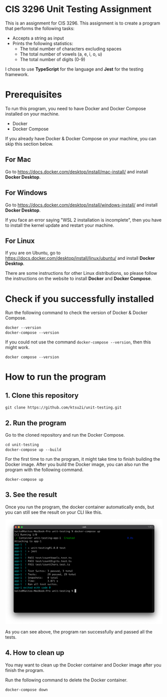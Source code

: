 # CIS 3296 Unit Testing Assignment

This is an assignment for CIS 3296.
This assignment is to create a program that performs the following tasks:

- Accepts a string as input
- Prints the following statistics:
  - The total number of characters excluding spaces
  - The total number of vowels (a, e, i, o, u)
  - The total number of digits (0-9)

I chose to use **TypeScript** for the language and **Jest** for the testing framework.

# Prerequisites

To run this program, you need to have Docker and Docker Compose installed on your machine.

- Docker
- Docker Compose

If you already have Docker & Docker Compose on your machine, you can skip this section below.

## For Mac

Go to https://docs.docker.com/desktop/install/mac-install/ and install **Docker Desktop**.

## For Windows

Go to https://docs.docker.com/desktop/install/windows-install/ and install **Docker Desktop**.

If you face an error saying "WSL 2 installation is incomplete", then you have to install the kernel update and restart your machine. 

## For Linux

If you are on Ubuntu, go to https://docs.docker.com/desktop/install/linux/ubuntu/ and install **Docker Desktop**.

There are some instructions for other Linux distributions, so please follow the instructions on the website to install **Docker** and **Docker Compose**.

# Check if you successfully installed

Run the following command to check the version of Docker & Docker Compose.

```
docker --version
docker-compose --version
```

If you could not use the command `docker-compose --version`, then this might work.

```
docker compose --version
```

# How to run the program

## 1. Clone this repository

```
git clone https://github.com/ktsu2i/unit-testing.git
```

## 2. Run the program

Go to the cloned repository and run the Docker Compose.

```
cd unit-testing
docker-compose up --build
```

For the first time to run the program, it might take time to finish building the Docker image.
After you build the Docker image, you can also run the program with the following command.

```
docker-compose up
```

## 3. See the result

Once you run the program, the docker container automatically ends, but you can still see the result on your CLI like this.

![result](result.png)

As you can see above, the program ran successfully and passed all the tests.

## 4. How to clean up

You may want to clean up the Docker container and Docker image after you finish the program.

Run the following command to delete the Docker container.

```
docker-compose down
```
